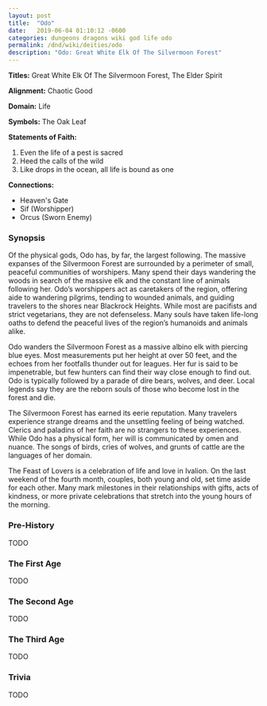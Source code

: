 ```yaml
---
layout: post
title:  "Odo"
date:   2019-06-04 01:10:12 -0600
categories: dungeons dragons wiki god life odo
permalink: /dnd/wiki/deities/odo
description: "Odo: Great White Elk Of The Silvermoon Forest"
---
```


**Titles:** Great White Elk Of The Silvermoon Forest, The Elder Spirit

**Alignment:** Chaotic Good

**Domain:** Life

**Symbols:** The Oak Leaf

**Statements of Faith:**
1.  Even the life of a pest is sacred
2.  Heed the calls of the wild
3.  Like drops in the ocean, all life is bound as one

**Connections:**

-   Heaven's Gate
-   Sif (Worshipper)
-   Orcus (Sworn Enemy)

### Synopsis

Of the physical gods, Odo has, by far, the largest following.
The massive expanses of the Silvermoon Forest are surrounded by a perimeter of small, peaceful communities of worshipers.
Many spend their days wandering the woods in search of the massive elk and the constant line of animals following her.
Odo’s worshippers act as caretakers of the region, offering aide to wandering pilgrims, tending to wounded animals, and guiding travelers to the shores near Blackrock Heights.
While most are pacifists and strict vegetarians, they are not defenseless.
Many souls have taken life-long oaths to defend the peaceful lives of the region’s humanoids and animals alike.

Odo wanders the Silvermoon Forest as a massive albino elk with piercing blue eyes.
Most measurements put her height at over 50 feet, and the echoes from her footfalls thunder out for leagues.
Her fur is said to be impenetrable, but few hunters can find their way close enough to find out.
Odo is typically followed by a parade of dire bears, wolves, and deer.
Local legends say they are the reborn souls of those who become lost in the forest and die.

The Silvermoon Forest has earned its eerie reputation.
Many travelers experience strange dreams and the unsettling feeling of being watched.
Clerics and paladins of her faith are no strangers to these experiences.
While Odo has a physical form, her will is communicated by omen and nuance.
The songs of birds, cries of wolves, and grunts of cattle are the languages of her domain.

The Feast of Lovers is a celebration of life and love in Ivalion.
On the last weekend of the fourth month, couples, both young and old, set time aside for each other.
Many mark milestones in their relationships with gifts, acts of kindness, or more private celebrations that stretch into the young hours of the morning.

### Pre-History

TODO

### The First Age

TODO

### The Second Age

TODO

### The Third Age

TODO

### Trivia

TODO
